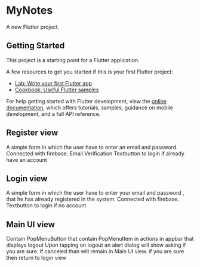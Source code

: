 # MyNotes

A new Flutter project.

## Getting Started

This project is a starting point for a Flutter application.

A few resources to get you started if this is your first Flutter project:

- [Lab: Write your first Flutter app](https://docs.flutter.dev/get-started/codelab)
- [Cookbook: Useful Flutter samples](https://docs.flutter.dev/cookbook)

For help getting started with Flutter development, view the
[online documentation](https://docs.flutter.dev/), which offers tutorials,
samples, guidance on mobile development, and a full API reference.
## Register view
A simple form in which the user have to enter an email and password.
Connected with firebase.
Email Verification
Textbutton to login if already have an account

## Login view 
A simple form in which the user have to enter your email and password , that he has already registered in the system. 
Connected with firebase.
Textbutton to login if no account

## Main UI view
Contain PopMenuButton that contain PopMenuItem in actions in appbar that displays logout
Upon tapping on logout an alert dialog will show asking if you are sure. if canceled than will remain in Main UI view. if you are sure then return to login view